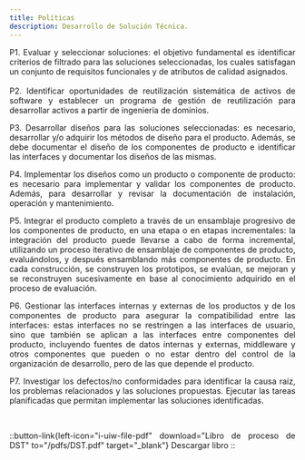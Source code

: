```yaml
---
title: Políticas
description: Desarrollo de Solución Técnica.
---
```


<div style="text-align: justify;">
P1. Evaluar y seleccionar soluciones: el objetivo fundamental es identificar criterios de filtrado para las soluciones seleccionadas, los cuales satisfagan un conjunto de requisitos funcionales y de atributos de calidad asignados.
<br><br>
P2. Identificar oportunidades de reutilización sistemática de activos de software y establecer un programa de gestión de reutilización para desarrollar activos a partir de ingeniería de dominios.

P3. Desarrollar diseños para las soluciones seleccionadas: es necesario, desarrollar y/o adquirir los métodos de diseño para el producto. Además, se debe documentar el diseño de los componentes de producto e identificar las interfaces y documentar los diseños de las mismas.

P4. Implementar los diseños como un producto o componente de producto: es necesario para implementar y validar los componentes de producto. Además, para desarrollar y revisar la documentación de instalación, operación y mantenimiento.

P5. Integrar el producto completo a través de un ensamblaje progresivo de los componentes de producto, en una etapa o en etapas incrementales: la integración del producto puede llevarse a cabo de forma incremental, utilizando un proceso iterativo de ensamblaje de componentes de producto, evaluándolos, y después ensamblando más componentes de producto. En cada construcción, se construyen los prototipos, se evalúan, se mejoran y se reconstruyen sucesivamente en base al conocimiento adquirido en el proceso de evaluación.

P6. Gestionar las interfaces internas y externas de los productos y de los componentes de producto para asegurar la compatibilidad entre las interfaces: estas interfaces no se restringen a las interfaces de usuario, sino que también se aplican a las interfaces entre componentes del producto, incluyendo fuentes de datos internas y externas, middleware y otros componentes que pueden o no estar dentro del control de la organización de desarrollo, pero de las que depende el producto.

P7. Investigar los defectos/no conformidades para identificar la causa raíz, los problemas relacionados y las soluciones propuestas. Ejecutar las tareas planificadas que permitan implementar las soluciones identificadas.

<br>


::button-link{left-icon="i-uiw-file-pdf" download="Libro de proceso de DST" to="/pdfs/DST.pdf" target="_blank"}
  Descargar libro
::
</div>
